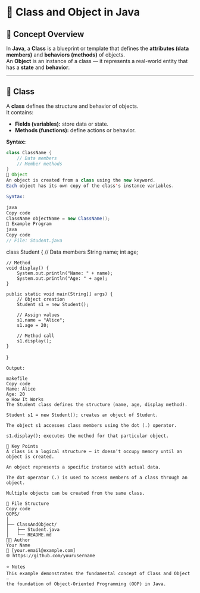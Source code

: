 # 🧩 Class and Object in Java

## 📘 Concept Overview

In **Java**, a **Class** is a blueprint or template that defines the **attributes (data members)** and **behaviors (methods)** of objects.  
An **Object** is an instance of a class — it represents a real-world entity that has a **state** and **behavior**.

---

## 🔹 Class

A **class** defines the structure and behavior of objects.  
It contains:
- **Fields (variables):** store data or state.
- **Methods (functions):** define actions or behavior.

**Syntax:**
```java
class ClassName {
    // Data members
    // Member methods
}
🔹 Object
An object is created from a class using the new keyword.
Each object has its own copy of the class's instance variables.

Syntax:

java
Copy code
ClassName objectName = new ClassName();
🧠 Example Program
java
Copy code
// File: Student.java
```

class Student {
    // Data members
    String name;
    int age;

    // Method
    void display() {
        System.out.println("Name: " + name);
        System.out.println("Age: " + age);
    }

    public static void main(String[] args) {
        // Object creation
        Student s1 = new Student();

        // Assign values
        s1.name = "Alice";
        s1.age = 20;

        // Method call
        s1.display();
    }
}

```
Output:

makefile
Copy code
Name: Alice
Age: 20
⚙️ How It Works
The Student class defines the structure (name, age, display method).

Student s1 = new Student(); creates an object of Student.

The object s1 accesses class members using the dot (.) operator.

s1.display(); executes the method for that particular object.

🧩 Key Points
A class is a logical structure — it doesn’t occupy memory until an object is created.

An object represents a specific instance with actual data.

The dot operator (.) is used to access members of a class through an object.

Multiple objects can be created from the same class.

📂 File Structure
Copy code
OOPS/
│
├── ClassAndObject/
│   ├── Student.java
│   └── README.md
🧑‍💻 Author
Your Name
📧 [your.email@example.com]
🌐 https://github.com/yourusername

⭐ Notes
This example demonstrates the fundamental concept of Class and Object —
the foundation of Object-Oriented Programming (OOP) in Java.
